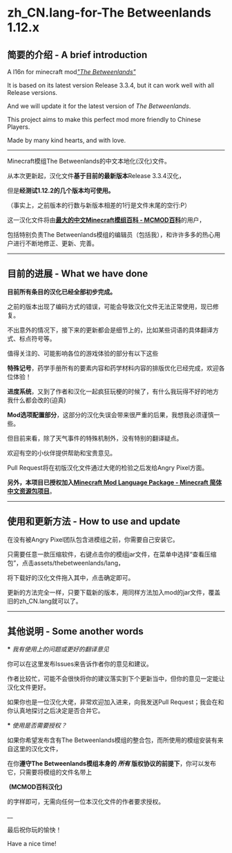 # zh_CN.lang-for-The Betweenlands 1.12.x

## 简要的介绍 - A brief introduction

A l16n for minecraft mod[_"The Betweenlands"_](https://github.com/Angry-Pixel/The-Betweenlands)

It is based on its latest version Release 3.3.4, but it can work well with all Release versions.

And we will update it for the latest version of _The Betweenlands_.

This project aims to make this perfect mod more friendly to Chinese Players.

Made by many kind hearts, and with love.

___
Minecraft模组The Betweenlands的中文本地化(汉化)文件。

从本次更新起，汉化文件**基于目前的最新版本**Release 3.3.4汉化，

但是**经测试1.12.2的几个版本均可使用。**

（事实上，之前版本的行数与新版本相差的1行是文件末尾的空行:P）

这一汉化文件将由[__最大的中文Minecraft模组百科 - MCMOD百科__](http://www.mcmod.cn/)的用户，

包括特别负责The Betweenlands模组的编辑员（包括我），和许许多多的热心用户进行不断地修正、更新、完善。

___

## 目前的进展 - What we have done

**目前所有条目的汉化已经全部初步完成。**

之前的版本出现了编码方式的错误，可能会导致汉化文件无法正常使用，现已修复。

不出意外的情况下，接下来的更新都会是细节上的，比如某些词语的具体翻译方式、标点符号等。

值得关注的、可能影响各位的游戏体验的部分有以下这些

**特殊记号**，药学手册所有的要素内容和药学材料内容的排版优化已经完成，欢迎各位体验！

**进度系统**，又到了作者和汉化一起疯狂玩梗的时候了，有什么我玩得不好的地方 我什么都会改的(迫真)

**Mod选项配置部分**，这部分的汉化失误会带来很严重的后果，我想我必须谨慎一些。

但目前来看，除了天气事件的特殊机制外，没有特别的翻译疑点。

欢迎有空的小伙伴提供帮助和宝贵意见。

Pull Request将在初版汉化文件通过大佬的检验之后发给Angry Pixel方面。

__另外，本项目已授权加入[Minecraft Mod Language Package - Minecraft 简体中文资源包项目](https://github.com/CFPAOrg/Minecraft-Mod-Language-Package)__。

___

## 使用和更新方法 - How to use and update

在没有被Angry Pixel团队包含进模组之前，你需要自己安装它。

只需要任意一款压缩软件，右键点击你的模组jar文件，在菜单中选择“查看压缩包”，点击assets/thebetweenlands/lang，

将下载好的汉化文件拖入其中，点击确定即可。

更新的方法完全一样，只要下载新的版本，用同样方法加入mod的jar文件，覆盖旧的zh_CN.lang就可以了。

___

## 其他说明 - Some another words

__\*__ _我有使用上的问题或更好的翻译意见_

  你可以在这里发布Issues来告诉作者你的意见和建议。

  作者比较忙，可能不会很快将你的建议落实到下个更新当中，但你的意见一定能让汉化文件更好。

  如果你也是一位汉化大佬，非常欢迎加入进来，向我发送Pull Request；我会在和你认真地探讨之后决定是否合并它。


__\*__ _使用是否需要授权？_
  
  
  如果你希望发布含有The Betweenlands模组的整合包，而所使用的模组安装有来自这里的汉化文件，

  在你**遵守The Betweenlands模组本身的 *所有* 版权协议的前提下**，你可以发布它，只需要将模组的文件名带上

  __(MCMOD百科汉化)__

  的字样即可，无需向任何一位本汉化文件的作者要求授权。

__

最后祝你玩的愉快！

Have a nice time!
